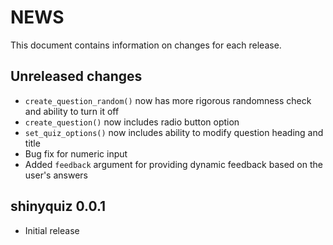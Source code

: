 # NEWS

This document contains information on changes for each release.

## Unreleased changes
- `create_question_random()` now has more rigorous randomness check and ability to turn it off
- `create_question()` now includes radio button option
- `set_quiz_options()` now includes ability to modify question heading and title
- Bug fix for numeric input
- Added `feedback` argument for providing dynamic feedback based on the user's answers

## shinyquiz 0.0.1
- Initial release